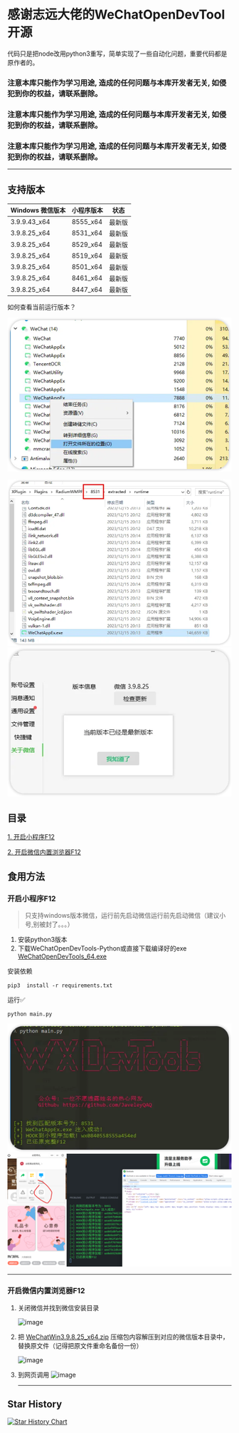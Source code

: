 # 感谢志远大佬的WeChatOpenDevTool开源
代码只是把node改用python3重写，简单实现了一些自动化问题，重要代码都是原作者的。

### **注意本库只能作为学习用途, 造成的任何问题与本库开发者无关, 如侵犯到你的权益，请联系删除。**
### **注意本库只能作为学习用途, 造成的任何问题与本库开发者无关, 如侵犯到你的权益，请联系删除。**
### **注意本库只能作为学习用途, 造成的任何问题与本库开发者无关, 如侵犯到你的权益，请联系删除。**
--- 

## 支持版本
| Windows 微信版本    | 小程序版本 | 状态   |
| ----------- | -------------- | ----- |
| 3.9.9.43_x64| 8555_x64       | 最新版 |
| 3.9.8.25_x64| 8531_x64       | 最新版 |
| 3.9.8.25_x64| 8529_x64       | 最新版 |
| 3.9.8.25_x64| 8519_x64       | 最新版 |
| 3.9.8.25_x64| 8501_x64       | 最新版 |
| 3.9.8.25_x64| 8461_x64       | 最新版 |
| 3.9.8.25_x64| 8447_x64       | 最新版 |

如何查看当前运行版本？

![image](./docs/images/version0.jpg)

![image](./docs/images/version1.jpg)
![image](./docs/images/version2.jpg)


## 目录
[1. 开启小程序F12](https://github.com/JaveleyQAQ/WeChatOpenDevTools-Python#%E9%A3%9F%E7%94%A8%E6%96%B9%E6%B3%95)

[2. 开启微信内置浏览器F12](https://github.com/JaveleyQAQ/WeChatOpenDevTools-Python#%E5%BC%80%E5%90%AF%E5%BE%AE%E4%BF%A1%E5%86%85%E7%BD%AE%E6%B5%8F%E8%A7%88%E5%99%A8F12)



## 食用方法


### 开启小程序F12
> 只支持windows版本微信，运行前先启动微信运行前先启动微信（建议小号,别被封了。。。）
1. 安装python3版本
2. 下载WeChatOpenDevTools-Python或直接下载编译好的exe
[WeChatOpenDevTools_64.exe](https://github.com/JaveleyQAQ/WeChatOpenDevTools-Python/releases/download/0.1/WechatOpenDevTools.exe)

安装依赖
```
pip3  install -r requirements.txt
```

运行✅
```
python main.py
```



![image](./docs/images/run.jpg)
![image](./docs/images/MG38.jpg)

---- 


### 开启微信内置浏览器F12

1. 关闭微信并找到微信安装目录
   
   ![image](https://github.com/JaveleyQAQ/WeChatOpenDevTools-Python/assets/132129852/593ae1b7-274f-4b7b-a476-8d71fe26f621)


3. 把 [WeChatWin3.9.8.25_x64.zip](https://github.com/JaveleyQAQ/WeChatOpenDevTools-Python/releases/download/0.1/WeChatWin3.9.8.25_x64.zip) 压缩包内容解压到对应的微信版本目录中，替换原文件（记得把原文件重命名备份一份）

   ![image](https://github.com/JaveleyQAQ/WeChatOpenDevTools-Python/assets/132129852/08b68600-8323-4b63-a503-a9866533cacf)

5. 到网页调用
   ![image](https://github.com/JaveleyQAQ/WeChatOpenDevTools-Python/assets/132129852/04053f33-3e88-437b-a5c6-48683c984641)



   -----

## Star History

[![Star History Chart](https://api.star-history.com/svg?repos=javeleyqaq/WeChatOpenDevTools-Python&type=Date)](https://star-history.com/#javeleyqaq/WeChatOpenDevTools-Python&Date)


